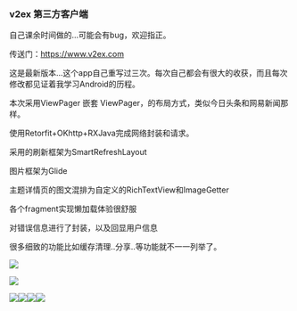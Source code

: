 ### v2ex 第三方客户端

自己课余时间做的...可能会有bug，欢迎指正。

传送门：https://www.v2ex.com

这是最新版本...这个app自己重写过三次。每次自己都会有很大的收获，而且每次修改都见证着我学习Android的历程。

本次采用ViewPager 嵌套 ViewPager，的布局方式，类似今日头条和网易新闻那样。

使用Retorfit+OKhttp+RXJava完成网络封装和请求。

采用的刷新框架为SmartRefreshLayout

图片框架为Glide

主题详情页的图文混排为自定义的RichTextView和ImageGetter

各个fragment实现懒加载体验很舒服

对错误信息进行了封装，以及回显用户信息

很多细致的功能比如缓存清理..分享..等功能就不一一列举了。




![](https://ox.xizero.com/uploads/2017/09/Screenshot_2017_09_09_19_11_57_076_com.example.v2.png)







![](https://ox.xizero.com/uploads/2017/09/Screenshot_2017_09_09_19_12_52_192_com.example.v2.png)

![](https://ox.xizero.com/uploads/2017/09/Screenshot_2017_09_09_19_12_00_739_com.example.v2.png)![](https://ox.xizero.com/uploads/2017/09/Screenshot_2017_09_09_19_13_07_658_com.example.v2.png)![](https://ox.xizero.com/uploads/2017/09/Screenshot_2017_09_09_19_12_35_342_com.example.v2.png)![](https://ox.xizero.com/uploads/2017/09/Screenshot_2017_09_09_19_11_53_631_com.example.v2.png)
